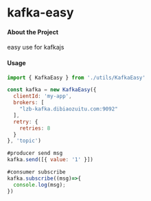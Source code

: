 # kafka-easy
#### About the Project

easy use for kafkajs

#### Usage

```js
import { KafkaEasy } from './utils/KafkaEasy'

const kafka = new KafkaEasy({
  clientId: 'my-app',
  brokers: [
    "lzb-kafka.dibiaozuitu.com:9092"
  ],
  retry: {
    retries: 8
  }
}, 'topic')

#producer send msg
kafka.send([{ value: '1' }])

#consumer subscribe
kafka.subscribe((msg)=>{
  console.log(msg);
})

```

